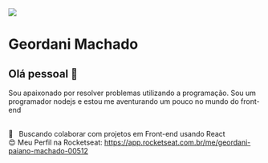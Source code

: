<img width="auto" src="https://github.com/tgmarinho/tgmarinho/blob/master/banner.png">


# Geordani Machado

## Olá pessoal 👋
Sou apaixonado por resolver problemas utilizando a programação.
Sou um programador nodejs e estou me aventurando um pouco no mundo do front-end


 <br/> :purple_heart: &nbsp; Buscando colaborar com projetos em Front-end usando React
 <br/> :heart_eyes: Meu Perfil na Rocketseat: https://app.rocketseat.com.br/me/geordani-paiano-machado-00512
